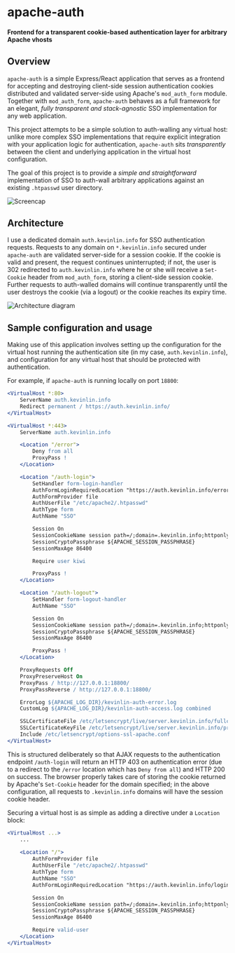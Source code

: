 # apache-auth
#### Frontend for a transparent cookie-based authentication layer for arbitrary Apache vhosts

## Overview

`apache-auth` is a simple Express/React application that serves as a frontend for accepting and destroying client-side session authentication cookies distributed and validated server-side using Apache's `mod_auth_form` module. Together with `mod_auth_form`, `apache-auth` behaves as a full framework for an elegant, *fully transparent and stack-agnostic* SSO implementation for any web application.

This project attempts to be a simple solution to auth-walling any virtual host: unlike more complex SSO implementations that require explicit integration with your application logic for authentication, `apache-auth` sits *transparently* between the client and underlying application in the virtual host configuration.

The goal of this project is to provide a *simple and straightforward* implementation of SSO to auth-wall arbitrary applications against an existing `.htpasswd` user directory.

![Screencap](http://i.imgur.com/AVizIr5.gif)

## Architecture

I use a dedicated domain `auth.kevinlin.info` for SSO authentication requests. Requests to any domain on `*.kevinlin.info` secured under `apache-auth` are validated server-side for a session cookie. If the cookie is valid and present, the request continues uninterrupted; if not, the user is 302 redirected to `auth.kevinlin.info` where he or she will receive a `Set-Cookie` header from `mod_auth_form`, storing a client-side session cookie. Further requests to auth-walled domains will continue transparently until the user destroys the cookie (via a logout) or the cookie reaches its expiry time.

![Architecture diagram](http://i.imgur.com/PUVdcDb.png)

## Sample configuration and usage

Making use of this application involves setting up the configuration for the virtual host running the authentication site (in my case, `auth.kevinlin.info`), and configuration for any virtual host that should be protected with authentication.

For example, if `apache-auth` is running locally on port `18800`:

```apache
<VirtualHost *:80>
    ServerName auth.kevinlin.info
    Redirect permanent / https://auth.kevinlin.info/
</VirtualHost>

<VirtualHost *:443>
    ServerName auth.kevinlin.info

    <Location "/error">
        Deny from all
        ProxyPass !
    </Location>

    <Location "/auth-login">
        SetHandler form-login-handler
        AuthFormLoginRequiredLocation "https://auth.kevinlin.info/error"
        AuthFormProvider file
        AuthUserFile "/etc/apache2/.htpasswd"
        AuthType form
        AuthName "SSO"

        Session On
        SessionCookieName session path=/;domain=.kevinlin.info;httponly;secure
        SessionCryptoPassphrase ${APACHE_SESSION_PASSPHRASE}
        SessionMaxAge 86400

        Require user kiwi

        ProxyPass !
    </Location>

    <Location "/auth-logout">
        SetHandler form-logout-handler
        AuthName "SSO"

        Session On
        SessionCookieName session path=/;domain=.kevinlin.info;httponly;secure
        SessionCryptoPassphrase ${APACHE_SESSION_PASSPHRASE}
        SessionMaxAge 86400

        ProxyPass !
    </Location>

    ProxyRequests Off
    ProxyPreserveHost On
    ProxyPass / http://127.0.0.1:18800/
    ProxyPassReverse / http://127.0.0.1:18800/

    ErrorLog ${APACHE_LOG_DIR}/kevinlin-auth-error.log
    CustomLog ${APACHE_LOG_DIR}/kevinlin-auth-access.log combined

    SSLCertificateFile /etc/letsencrypt/live/server.kevinlin.info/fullchain.pem
    SSLCertificateKeyFile /etc/letsencrypt/live/server.kevinlin.info/privkey.pem
    Include /etc/letsencrypt/options-ssl-apache.conf
</VirtualHost>
```

This is structured deliberately so that AJAX requests to the authentication endpoint `/auth-login` will return an HTTP 403 on authentication error (due to a redirect to the `/error` location which has `Deny from all`) and HTTP 200 on success. The browser properly takes care of storing the cookie returned by Apache's `Set-Cookie` header for the domain specified; in the above configuration, all requests to `.kevinlin.info` domains will have the session cookie header.

Securing a virtual host is as simple as adding a directive under a `Location` block:

```apache
<VirtualHost ...>
	...
    
	<Location "/">
        AuthFormProvider file
        AuthUserFile "/etc/apache2/.htpasswd"
        AuthType form
        AuthName "SSO"
        AuthFormLoginRequiredLocation "https://auth.kevinlin.info/login?redirect=%{REQUEST_SCHEME}://%{HTTP_HOST}%{REQUEST_URI}"

        Session On
        SessionCookieName session path=/;domain=.kevinlin.info;httponly;secure
        SessionCryptoPassphrase ${APACHE_SESSION_PASSPHRASE}
        SessionMaxAge 86400

        Require valid-user
    </Location>
</VirtualHost>
```